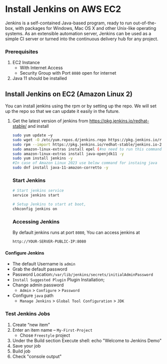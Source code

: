 # Install Jenkins on AWS EC2
Jenkins is a self-contained Java-based program, ready to run out-of-the-box, with packages for Windows, Mac OS X and other Unix-like operating systems. As an extensible automation server, Jenkins can be used as a simple CI server or turned into the continuous delivery hub for any project.

### Prerequisites
1. EC2 Instance 
   - With Internet Access
   - Security Group with Port `8080` open for internet
1. Java 11 should be installed  


## Install Jenkins on EC2 (Amazon Linux 2)
 You can install jenkins using the rpm or by setting up the repo. We will set up the repo so that we can update it easily in the future.
1. Get the latest version of jenkins from https://pkg.jenkins.io/redhat-stable/ and install
   ```sh
   sudo yum update –y 
   sudo wget -O /etc/yum.repos.d/jenkins.repo https://pkg.jenkins.io/redhat-stable/jenkins.repo
   sudo rpm --import https://pkg.jenkins.io/redhat-stable/jenkins.io-2023.key
   sudo amazon-linux-extras install epel (#no need to run this command on Amazon Linux 2023)
   sudo amazon-linux-extras install java-openjdk11 -y
   sudo yum install jenkins -y
   #In case of Amazon Linux 2023 use below command for instaing java
   sudo dnf install java-11-amazon-corretto -y
   ```
   
   ### Start Jenkins
   ```sh
   # Start jenkins service
   service jenkins start

   # Setup Jenkins to start at boot,
   chkconfig jenkins on
   ```

   ### Accessing Jenkins
   By default jenkins runs at port `8080`, You can access jenkins at
   ```sh
   http://YOUR-SERVER-PUBLIC-IP:8080
   ```
  #### Configure Jenkins
- The default Username is `admin`
- Grab the default password 
- Password Location:`/var/lib/jenkins/secrets/initialAdminPassword`
- `Install Suggested Plugin` Plugin Installation;
- Change admin password
   - `Admin` > `Configure` > `Password`
- Configure `java` path
  - `Manage Jenkins` > `Global Tool Configuration` > `JDK` 

### Test Jenkins Jobs
1. Create “new item”
1. Enter an item name – `My-First-Project`
   - Chose `Freestyle` project
1. Under the Build section
	Execute shell: echo "Welcome to Jenkins Demo"
1. Save your job 
1. Build job
1. Check "console output"

